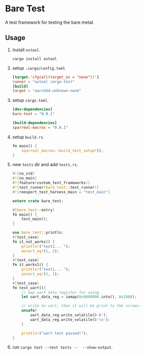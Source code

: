 # Bare Test

A test framework for testing the bare metal.

## Usage

1. Install `ostool`.

    ```shell
    cargo install ostool
    ```

2. setup `.cargo/config.toml`

    ```toml
    [target.'cfg(all(target_os = "none"))']
    runner = "ostool cargo-test"
    [build]
    target = "aarch64-unknown-none"
    ```

3. setup `cargo.toml`.

    ```toml
    [dev-dependencies]
    bare-test = "0.0.1"

    [build-dependencies]
    sparreal-macros = "0.0.1"
    ```

4. setup `build.rs`.

    ```rust
    fn main() {
        sparreal_macros::build_test_setup!();
    }
    ```

5. new `tests` dir and add `tests.rs`.

    ```rust
    #![no_std]
    #![no_main]
    #![feature(custom_test_frameworks)]
    #![test_runner(bare_test::test_runner)]
    #![reexport_test_harness_main = "test_main"]

    extern crate bare_test;

    #[bare_test::entry]
    fn main() {
        test_main();
    }

    use bare_test::println;
    #[test_case]
    fn it_not_works() {
        println!("test2... ");
        assert_eq!(1, 2);
    }
    #[test_case]
    fn it_works1() {
        println!("test1... ");
        assert_eq!(1, 1);
    }
    #[test_case]
    fn test_uart(){
        // map uart data register for using.
        let uart_data_reg = iomap(0x9000000.into(), 0x1000);

        // write to uart, then it will be print to the screen.
        unsafe{
            uart_data_reg.write_volatile(b'A');
            uart_data_reg.write_volatile(b'\n');
        }

        println!("uart test passed!");
    }
    ```

6. run `cargo test --test tests --  --show-output`.
